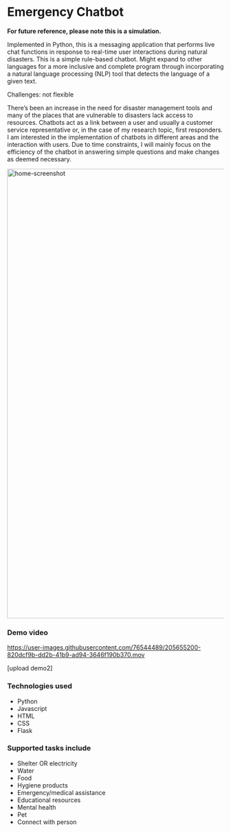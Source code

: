# Emergency Chatbot

__For future reference, please note this is a simulation.__

Implemented in Python, this is a messaging application that performs live chat functions in response to real-time user interactions during natural disasters. This is a simple rule-based chatbot.
Might expand to other languages for a more inclusive and complete program through incorporating a natural language processing (NLP) tool that detects the language of a given text.

Challenges: not flexible

There’s been an increase in the need for disaster management tools and many of the places that are vulnerable to disasters lack access to resources. Chatbots act as a link between a user and usually a customer service representative or, in the case of my research topic, first responders. I am interested in the implementation of chatbots in different areas and the interaction with users. Due to time constraints, I will mainly focus on the efficiency of the chatbot in answering simple questions and make changes as deemed necessary.

<img width="1043" alt="home-screenshot" src="https://user-images.githubusercontent.com/76544489/200204794-0d75c9c9-ac04-4ab0-9d19-b76e2ef411bd.png">

### Demo video
https://user-images.githubusercontent.com/76544489/205655200-820dcf9b-dd2b-41b9-ad94-3646f190b370.mov

[upload demo2]

### Technologies used
* Python
* Javascript
* HTML
* CSS
* Flask

### Supported tasks include
* Shelter OR electricity
* Water
* Food
* Hygiene products
* Emergency/medical assistance
* Educational resources
* Mental health
* Pet
* Connect with person
